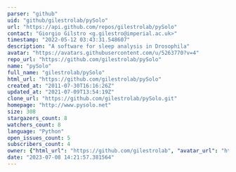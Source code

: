 ```yaml
---
parser: "github"
uid: "github/gilestrolab/pySolo"
url: "https://api.github.com/repos/gilestrolab/pySolo"
contact: "Giorgio Gilstro <g.gilestro@imperial.ac.uk>"
timestamp: "2022-05-12 03:43:31.548607"
description: "A software for sleep analysis in Drosophila"
avatar: "https://avatars.githubusercontent.com/u/5263770?v=4"
repo_url: "https://github.com/gilestrolab/pySolo"
name: "pySolo"
full_name: "gilestrolab/pySolo"
html_url: "https://github.com/gilestrolab/pySolo"
created_at: "2011-07-30T16:16:26Z"
updated_at: "2021-07-09T13:54:19Z"
clone_url: "https://github.com/gilestrolab/pySolo.git"
homepage: "http://www.pysolo.net"
size: 308
stargazers_count: 8
watchers_count: 8
language: "Python"
open_issues_count: 5
subscribers_count: 4
owner: {"html_url": "https://github.com/gilestrolab", "avatar_url": "https://avatars.githubusercontent.com/u/5263770?v=4", "login": "gilestrolab", "type": "Organization"}
date: "2023-07-08 14:21:57.381564"
---
```

